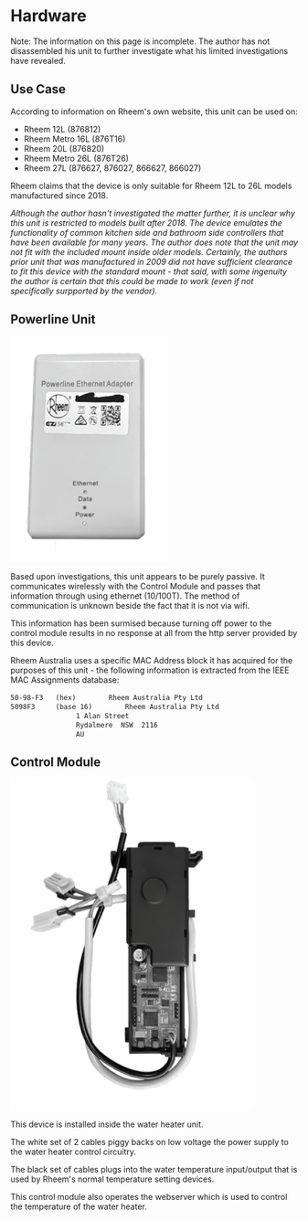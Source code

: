 # Hardware

Note: The information on this page is incomplete. The author has not disassembled his unit to further investigate what his limited investigations have revealed.

## Use Case

According to information on Rheem's own website, this unit can be used on:

- Rheem 12L (876812)
- Rheem Metro 16L (876T16)
- Rheem 20L (876820)
- Rheem Metro 26L (876T26)
- Rheem 27L (876627, 876027, 866627, 866027)

Rheem claims that the device is only suitable for Rheem 12L to 26L models manufactured since 2018.

*Although the author hasn't investigated the matter further, it is unclear why this unit is restricted to models built after 2018. The device emulates the functionality of common kitchen side and bathroom side controllers that have been available for many years. The author does note that the unit may not fit with the included mount inside older models. Certainly, the authors prior unit that was manufactured in 2009 did not have sufficient clearance to fit this device with the standard mount - that said, with some ingenuity the author is certain that this could be made to work (even if not specifically surpported by the vendor).*

## Powerline Unit

![Powerline Unit](plug.png)

Based upon investigations, this unit appears to be purely passive. It communicates wirelessly with the Control Module and passes that information through using ethernet (10/100T). The method of communication is unknown beside the fact that it is not via wifi.

This information has been surmised because turning off power to the control module results in no response at all from the http server provided by this device.

Rheem Australia uses a specific MAC Address block it has acquired for the purposes of this unit - the following information is extracted from the IEEE MAC Assignments database:

```Text
50-98-F3   (hex)		Rheem Australia Pty Ltd
5098F3     (base 16)		Rheem Australia Pty Ltd
				1 Alan Street
				Rydalmere  NSW  2116
				AU
```

## Control Module

![Control Module](control.png)

This device is installed inside the water heater unit. 

The white set of 2 cables piggy backs on low voltage the power supply to the water heater control circuitry.

The black set of cables plugs into the water temperature input/output that is used by Rheem's normal temperature setting devices.

This control module also operates the webserver which is used to control the temperature of the water heater.